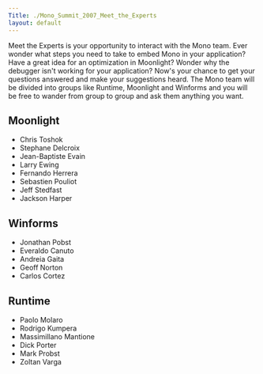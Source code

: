```yaml
---
Title: ./Mono_Summit_2007_Meet_the_Experts
layout: default
---
```


Meet the Experts is your opportunity to interact with the Mono team.
Ever wonder what steps you need to take to embed Mono in your
application? Have a great idea for an optimization in Moonlight? Wonder
why the debugger isn't working for your application? Now's your chance
to get your questions answered and make your suggestions heard. The Mono
team will be divided into groups like Runtime, Moonlight and Winforms
and you will be free to wander from group to group and ask them anything
you want.

Moonlight
---------

-   Chris Toshok
-   Stephane Delcroix
-   Jean-Baptiste Evain
-   Larry Ewing
-   Fernando Herrera
-   Sebastien Pouliot
-   Jeff Stedfast
-   Jackson Harper

Winforms
--------

-   Jonathan Pobst
-   Everaldo Canuto
-   Andreia Gaita
-   Geoff Norton
-   Carlos Cortez

Runtime
-------

-   Paolo Molaro
-   Rodrigo Kumpera
-   Massimillano Mantione
-   Dick Porter
-   Mark Probst
-   Zoltan Varga
